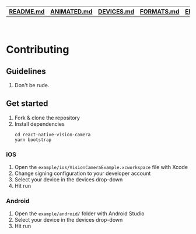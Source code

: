 <table>
<tr>
<th><a href="./README.md">README.md</a></th>
<th><a href="./ANIMATED.md">ANIMATED.md</a></th>
<th><a href="./DEVICES.md">DEVICES.md</a></th>
<th><a href="./FORMATS.md">FORMATS.md</a></th>
<th><a href="./ERRORS.md">ERRORS.md</a></th>
<th>CONTRIBUTING.md</th>
</tr>
</table>

<br />

# Contributing

## Guidelines

1. Don't be rude.

## Get started

1. Fork & clone the repository
2. Install dependencies
   ```
   cd react-native-vision-camera
   yarn bootstrap
   ```

### iOS

1. Open the `example/ios/VisionCameraExample.xcworkspace` file with Xcode
2. Change signing configuration to your developer account
3. Select your device in the devices drop-down
4. Hit run

### Android

1. Open the `example/android/` folder with Android Studio
2. Select your device in the devices drop-down
3. Hit run

